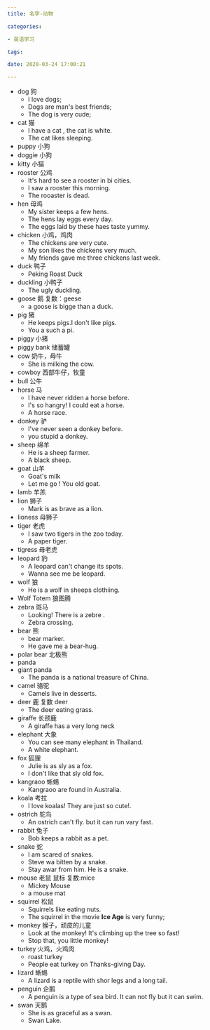 ```yaml
---
title: 名字-动物

categories: 

- 英语学习

tags: 

date: 2020-03-24 17:00:21

---
```


- dog 狗
  - I love dogs;
  - Dogs are man's best friends;
  - The dog is very cude;
- cat 猫
  - I have a cat , the cat is white.
  - The cat likes sleeping.
- puppy 小狗
- doggie 小狗
- kitty 小猫
- rooster 公鸡
  - It's hard to see a rooster in bi cities.
  - I saw a rooster this morning.
  - The rooaster is dead.
- hen 母鸡
  - My sister keeps a few hens.
  - The hens lay eggs every day.
  - The eggs laid by these haes taste yummy.
- chicken 小鸡，鸡肉
  - The chickens are very cute.
  - My son likes the chickens very much.
  - My friends gave me three chickens last week.
- duck 鸭子
  - Peking Roast Duck
- duckling 小鸭子
  - The ugly duckling.
- goose 鹅  复数：geese
  - a goose is bigge than a duck.
- pig 猪
  - He keeps pigs.I don't like pigs.
  - You a such a pi.
- piggy 小猪
- piggy bank 储蓄罐
- cow 奶牛，母牛
  - She is milking the cow.
- cowboy 西部牛仔，牧童
- bull 公牛
- horse 马
  - I have never ridden a horse before.
  - I's so hangry! I could eat a horse.
  - A horse race.
- donkey 驴
  - I've never seen a donkey before.
  - you stupid a donkey.
- sheep 绵羊
  - He is a sheep farmer.
  - A black sheep.
- goat 山羊
  - Goat's milk
  - Let me go ! You old goat.
- lamb 羊羔
- lion 狮子
  - Mark is as brave as a lion.
- lioness 母狮子
- tiger 老虎
  - I saw two tigers in the zoo today.
  - A paper tiger.
- tigress 母老虎
- leopard 豹
  - A leopard can't change its spots.
  - Wanna see me be leopard.
- wolf 狼
  - He is a wolf in sheeps clothiing.
- Wolf Totem 狼图腾
- zebra 斑马
  - Looking! There is a zebre .
  - Zebra crossing.
- bear 熊
  - bear marker.
  - He gave me a bear-hug.
- polar bear 北极熊
- panda
- giant panda
  - The panda is a national treasure of China.
- camel 骆驼
  - Camels live in desserts.
- deer 鹿  复数 deer
  - The deer eating grass.
- giraffe 长颈鹿
  - A giraffe has a very long neck
- elephant 大象
  - You can see many elephant in Thailand.
  - A white elephant.
- fox 狐狸
  - Julie is as sly as a fox.
  - I don't like that sly old fox.
- kangraoo 蜥蜴
  - Kangraoo are found in Australia.
- koala 考拉
  - I love koalas! They are just so cute!.
- ostrich 鸵鸟
  - An ostrich can't fly. but it can run vary fast.
- rabbit 兔子
  - Bob keeps a rabbit as a pet.
- snake  蛇
  - I am scared of snakes.
  - Steve wa bitten by a snake.
  - Stay awar from him. He is a snake.
- mouse 老鼠 鼠标  复数:mice
  - Mickey Mouse
  - a mouse mat
- squirrel 松鼠
  - Squirrels like eating nuts.
  - The squirrel in the movie **Ice Age** is very funny;
- monkey 猴子，顽皮的儿童
  - Look at the monkey! It's climbing up the tree so fast!
  - Stop that, you little monkey!
- turkey 火鸡，火鸡肉
  - roast turkey
  - People eat turkey on Thanks-giving Day.
- lizard 蜥蜴
  - A lizard is a reptile with shor legs and a long tail.
- penguin 企鹅
  - A penguin is a type of sea bird. It can not fly but it can swim.
- swan 天鹅
  - She is as graceful as a swan.
  - Swan Lake.